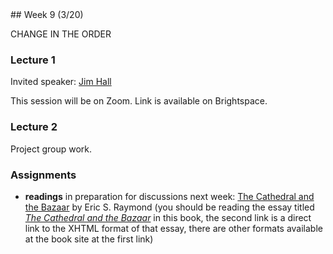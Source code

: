 <div class="week">

<div class="week_heading" markdown="1">
## Week 9 (3/20)
</div>

<div class="column_materials"  markdown="1">

<span class="strong">CHANGE IN THE ORDER</span>

### Lecture 1

Invited speaker: [Jim Hall](https://personal.freedos.org/)

<span class="strong">This session will be on Zoom. Link is available on 
Brightspace.</span>

### Lecture 2

Project group work. 

</div>

<div class="column_assign"  markdown="1">

### Assignments

-  __readings__ in preparation for discussions next week: [The Cathedral and the Bazaar](http://www.catb.org/~esr/writings/cathedral-bazaar/) by Eric S. Raymond (you should be reading the essay titled [_The Cathedral and the Bazaar_](http://www.catb.org/~esr/writings/cathedral-bazaar/cathedral-bazaar/) in this book, the second link is a direct link to the XHTML format of that essay, there are other formats available at the book site at the first link)

</div>
</div>
